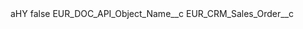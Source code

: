 <?xml version="1.0" encoding="UTF-8"?>
<CustomMetadata xmlns="http://soap.sforce.com/2006/04/metadata" xmlns:xsi="http://www.w3.org/2001/XMLSchema-instance" xmlns:xsd="http://www.w3.org/2001/XMLSchema">
    <label>aHY</label>
    <protected>false</protected>
    <values>
        <field>EUR_DOC_API_Object_Name__c</field>
        <value xsi:type="xsd:string">EUR_CRM_Sales_Order__c</value>
    </values>
</CustomMetadata>
